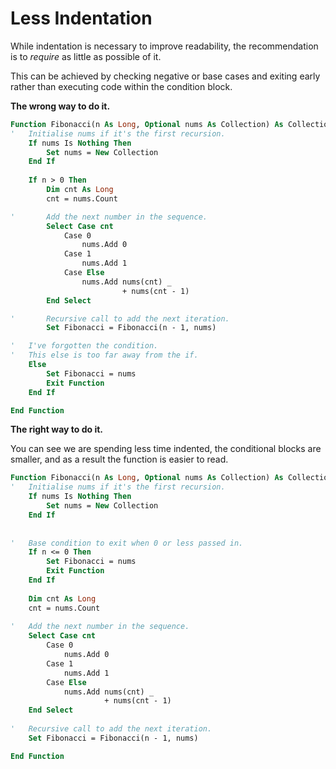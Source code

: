 # Less Indentation

While indentation is necessary to improve readability, the recommendation is to _require_ as little as possible of it.

This can be achieved by checking negative or base cases and exiting early rather than executing code within the condition block.

**The wrong way to do it.**

```vb
Function Fibonacci(n As Long, Optional nums As Collection) As Collection
'   Initialise nums if it's the first recursion.
    If nums Is Nothing Then
        Set nums = New Collection
    End If
    
    If n > 0 Then
        Dim cnt As Long
        cnt = nums.Count

'       Add the next number in the sequence.
        Select Case cnt
            Case 0
                nums.Add 0
            Case 1
                nums.Add 1
            Case Else
                nums.Add nums(cnt) _
                         + nums(cnt - 1)
        End Select

'       Recursive call to add the next iteration.
        Set Fibonacci = Fibonacci(n - 1, nums)

'   I've forgotten the condition.        
'   This else is too far away from the if.
    Else    
        Set Fibonacci = nums
        Exit Function
    End If

End Function
```

**The right way to do it.**

You can see we are spending less time indented, the conditional blocks are smaller, and as a result the function is easier to read.

```vb
Function Fibonacci(n As Long, Optional nums As Collection) As Collection
'   Initialise nums if it's the first recursion.
    If nums Is Nothing Then
        Set nums = New Collection
    End If
    
    
'   Base condition to exit when 0 or less passed in.
    If n <= 0 Then
        Set Fibonacci = nums
        Exit Function
    End If
    
    Dim cnt As Long
    cnt = nums.Count
    
'   Add the next number in the sequence.
    Select Case cnt
        Case 0
            nums.Add 0
        Case 1
            nums.Add 1
        Case Else
            nums.Add nums(cnt) _
                     + nums(cnt - 1)
    End Select
    
'   Recursive call to add the next iteration.
    Set Fibonacci = Fibonacci(n - 1, nums)

End Function
```
